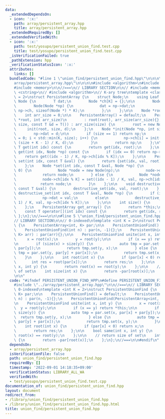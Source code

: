 ```yaml
---
data:
  _extendedDependsOn:
  - icon: ':x:'
    path: array/persistent_array.hpp
    title: array/persistent_array.hpp
  _extendedRequiredBy: []
  _extendedVerifiedWith:
  - icon: ':x:'
    path: test/yosupo/persistent_union_find.test.cpp
    title: test/yosupo/persistent_union_find.test.cpp
  _isVerificationFailed: true
  _pathExtension: hpp
  _verificationStatusIcon: ':x:'
  attributes:
    links: []
  bundledCode: "#line 1 \"union_find/persistent_union_find.hpp\"\n\n\n\n#line 1 \"\
    array/persistent_array.hpp\"\n\n\n\n#include <algorithm>\n#include <cstring>\n\
    #include <memory>\n\n//===\n// LIBRARY SECTION\n\n// #include <memory>\n// #include\
    \ <cstring>\n// #include <algorithm>\n// K-ary tree\ntemplate <class T, int K\
    \ = 2>\nstruct PersistentArray {\n    struct Node;\n    using Leaf = T;\n    struct\
    \ Node {\n        T dat;\n        Node *ch[K] = {};\n\n        Node() = default;\n\
    \        Node(Node *np) {\n            dat = np->dat;\n            std::memcpy(ch,\
    \ np->ch, sizeof(Node *) * K);\n        };\n    };\n\n    Node *root = nullptr;\n\
    \    int arr_size = 0;\n\n    PersistentArray() = default;\n    PersistentArray(Node\
    \ *root, int arr_size)\n        : root(root), arr_size(arr_size){};\n    PersistentArray(int\
    \ size, const T &d = T()) : arr_size(size) {\n        root = new Node();\n   \
    \     init(root, size, d);\n    };\n    Node *init(Node *np, int size, T d) {\n\
    \        np->dat = d;\n\n        if (size == 1) return np;\n        for (int i\
    \ = 0; i < std::min(K, size); i++) {\n            np->ch[i] = init(new Node(),\
    \ (size + K - 1) / K, d);\n        }\n        return np;\n    };\n\n    const\
    \ T get(int idx) const {\n        return get(idx, root);\n    };\n    const T\
    \ get(int idx, Node *np) const {\n        if (idx == 0) return np->dat;\n    \
    \    return get((idx - 1) / K, np->ch[idx % K]);\n    };\n\n    PersistentArray\
    \ set(int idx, const T &val) {\n        return {set(idx, val, root), arr_size};\n\
    \    };\n    Node *set(int idx, const T &val, Node *np) {\n        if (idx ==\
    \ 0) {\n            Node *node = new Node(np);\n            node->dat = val;\n\
    \            return node;\n        } else {\n            Node *node = new Node(np);\n\
    \            node->ch[idx % K] = set((idx - 1) / K, val, np->ch[idx % K]);\n \
    \           return node;\n        }\n    };\n\n    void destructive_set(int idx,\
    \ const T &val) {\n        destructive_set(idx, val, root);\n    };\n    void\
    \ destructive_set(int idx, const T &val, Node *np) {\n        if (idx == 0)\n\
    \            np->dat = val;\n        else\n            destructive_set((idx -\
    \ 1) / K, val, np->ch[idx % K]);\n    };\n\n    int size() {\n        return arr_size;\n\
    \    };\n    PersistentArray get_array() {\n        return *this;\n    };\n\n\
    \    const T operator[](int idx) const {\n        return get(idx, root);\n   \
    \ };\n};\n//===\n\n\n#line 5 \"union_find/persistent_union_find.hpp\"\n\n//===\n\
    // LIBRARY SECTION\n\n// 0-indexed\ntemplate <int K = 2>\nstruct PersistentUnionFind\
    \ {\n    PersistentArray<int, K> par;\n\n    PersistentUnionFind() = default;\n\
    \    PersistentUnionFind(int n) : par(n, -1){};\n    PersistentUnionFind(PersistentArray<int,\
    \ K> arr) : par(arr){};\n\n    PersistentUnionFind unite(int x, int y) {\n   \
    \     x = root(x);\n        y = root(y);\n\n        if (x == y) return *this;\n\
    \n        if (size(x) > size(y)) {\n            auto tmp = par.set(x, par[x] +\
    \ par[y]);\n            return tmp.set(y, x);\n        } else {\n            auto\
    \ tmp = par.set(y, par[y] + par[x]);\n            return tmp.set(x, y);\n    \
    \    }\n    };\n\n    int root(int x) {\n        if (par[x] < 0) return x;\n \
    \       int res = root(par[x]);\n        return res;\n    };\n\n    bool same(int\
    \ x, int y) {\n        return root(x) == root(y);\n    };\n\n    // return size\
    \ of set\n    int size(int x) {\n        return -par[root(x)];\n    };\n};\n//===\n\
    \n\n"
  code: "#ifndef PERSISTENT_UNION_FIND_HPP\n#define PERSISTENT_UNION_FIND_HPP\n\n\
    #include \"../array/persistent_array.hpp\"\n\n//===\n// LIBRARY SECTION\n\n//\
    \ 0-indexed\ntemplate <int K = 2>\nstruct PersistentUnionFind {\n    PersistentArray<int,\
    \ K> par;\n\n    PersistentUnionFind() = default;\n    PersistentUnionFind(int\
    \ n) : par(n, -1){};\n    PersistentUnionFind(PersistentArray<int, K> arr) : par(arr){};\n\
    \n    PersistentUnionFind unite(int x, int y) {\n        x = root(x);\n      \
    \  y = root(y);\n\n        if (x == y) return *this;\n\n        if (size(x) >\
    \ size(y)) {\n            auto tmp = par.set(x, par[x] + par[y]);\n          \
    \  return tmp.set(y, x);\n        } else {\n            auto tmp = par.set(y,\
    \ par[y] + par[x]);\n            return tmp.set(x, y);\n        }\n    };\n\n\
    \    int root(int x) {\n        if (par[x] < 0) return x;\n        int res = root(par[x]);\n\
    \        return res;\n    };\n\n    bool same(int x, int y) {\n        return\
    \ root(x) == root(y);\n    };\n\n    // return size of set\n    int size(int x)\
    \ {\n        return -par[root(x)];\n    };\n};\n//===\n\n#endif\n"
  dependsOn:
  - array/persistent_array.hpp
  isVerificationFile: false
  path: union_find/persistent_union_find.hpp
  requiredBy: []
  timestamp: '2022-09-01 14:18:35+09:00'
  verificationStatus: LIBRARY_ALL_WA
  verifiedWith:
  - test/yosupo/persistent_union_find.test.cpp
documentation_of: union_find/persistent_union_find.hpp
layout: document
redirect_from:
- /library/union_find/persistent_union_find.hpp
- /library/union_find/persistent_union_find.hpp.html
title: union_find/persistent_union_find.hpp
---
```

